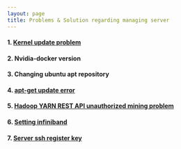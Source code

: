 ```yaml
---
layout: page
title: Problems & Solution regarding managing server
---
```


#### 1. [Kernel update problem](https://docs.google.com/document/d/1fnB07ZutzWwKls0wNLpph09JcoHlr43vCU9_gWUHtFo/edit?usp=sharing)

#### 2. Nvidia-docker version

#### 3. Changing ubuntu apt repository

#### 4. [apt-get update error](https://docs.google.com/document/d/1NRPqaLSLezAYAbig_as7ESJSRS-7GffAlRZGqo05IL8/edit?usp=sharing)

#### 5. [Hadoop YARN REST API unauthorized mining problem](https://docs.google.com/document/d/1Atp9-PXv3Ziwi5QMWJCutrFcYhzZkBT6YWAPQ1y8WYk/edit?usp=sharing)

#### 6. [Setting infiniband](https://docs.google.com/document/d/1d0v7dStHVy8Goh76T_Gdkb6rHlCRE5wnvAwqQzaD4Zc/edit?usp=sharing)

#### 7. [Server ssh register key](https://docs.google.com/document/d/1nKLb80F99efQsQJ8vHWYCIJyCGdLxmF6K-iHVqh4jWc/edit?usp=sharing)
